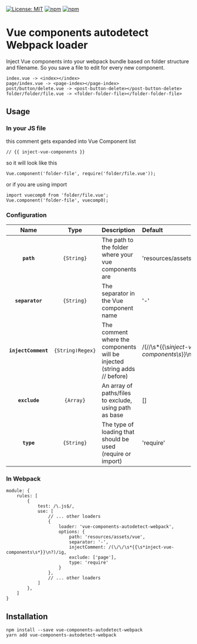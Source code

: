 [![License: MIT](https://img.shields.io/badge/license-MIT-blue.svg)](https://opensource.org/licenses/MIT)
[![npm](https://img.shields.io/npm/v/vue-components-autodetect-webpack.svg)](https://www.npmjs.com/package/vue-components-autodetect-webpack)
[![npm](https://img.shields.io/npm/dt/vue-components-autodetect-webpack.svg)](https://www.npmjs.com/package/vue-components-autodetect-webpack)


# Vue components autodetect Webpack loader

Inject Vue components into your webpack bundle based on folder structure and filename. So you save a file to edit for every new component.

```
index.vue -> <index></index>
page/index.vue -> <page-index></page-index>
post/button/delete.vue -> <post-button-delete></post-button-delete>
folder/folder/file.vue -> <folder-folder-file></folder-folder-file>
```

## Usage

### In your JS file

this comment gets expanded into Vue Component list
```
// {{ inject-vue-components }}
```

so it will look like this
```
Vue.component('folder-file', require('folder/file.vue'));
```

or if you are using import
```
import vuecomp0 from 'folder/file.vue';
Vue.component('folder-file', vuecomp0);
```
### Configuration

|Name|Type|Description|Default|
|:--:|:--:|:----------|:----------|
|**`path`**|`{String}`|The path to the folder where your vue components are|'resources/assets/vue'|
|**`separator`**|`{String}`|The separator in the Vue component name|'-'|
|**`injectComment`**|`{StringǀRegex}`|The comment where the components will be injected (string adds // before)|/(\/\/\s*{{\s*inject-vue-components\s*}}\n?)/ig|
|**`exclude`**|`{Array}`|An array of paths/files to exclude, using path as base|[]|
|**`type`**|`{String}`|The type of loading that should be used (require or import)|'require'|

### In Webpack

```
module: {
    rules: [
        {
            test: /\.js$/,
            use: [
                // ... other loaders
                {
                    loader: 'vue-components-autodetect-webpack',
                    options: {
                        path: 'resources/assets/vue',
                        separator: '-',
                        injectComment: /(\/\/\s*{{\s*inject-vue-components\s*}}\n?)/ig,
                        exclude: ['page'],
                        type: 'require'
                    }
                },
                // ... other loaders
            ]
        },
    ]
}
```

## Installation

```
npm install --save vue-components-autodetect-webpack
yarn add vue-components-autodetect-webpack
```


